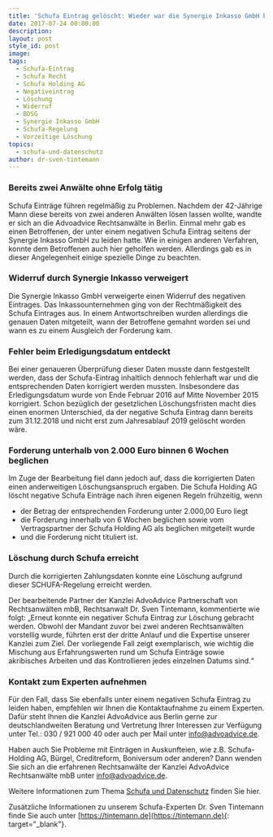 ```yaml
---
title: 'Schufa Eintrag gelöscht: Wieder war die Synergie Inkasso GmbH beteiligt'
date: 2017-07-24 00:00:00
description:
layout: post
style_id: post
image:
tags:
  - Schufa-Eintrag
  - Schufa Recht
  - Schufa Holding AG
  - Negativeintrag
  - Löschung
  - Widerruf
  - BDSG
  - Synergie Inkasso GmbH
  - Schufa-Regelung
  - Vorzeitige Löschung
topics:
  - schufa-und-datenschutz
author: dr-sven-tintemann
---
```

### Bereits zwei Anwälte ohne Erfolg tätig

Schufa Einträge führen regelmäßig zu Problemen. Nachdem der 42-Jährige Mann diese bereits von zwei anderen Anwälten lösen lassen wollte, wandte er sich an die Advoadvice Rechtsanwälte in Berlin. Einmal mehr gab es einen Betroffenen, der unter einem negativen Schufa Eintrag seitens der Synergie Inkasso GmbH zu leiden hatte. Wie in einigen anderen Verfahren, konnte dem Betroffenen auch hier geholfen werden. Allerdings gab es in dieser Angelegenheit einige spezielle Dinge zu beachten.

### Widerruf durch Synergie Inkasso verweigert

Die Synergie Inkasso GmbH verweigerte einen Widerruf des negativen Eintrages. Das Inkassounternehmen ging von der Rechtmäßigkeit des Schufa Eintrages aus. In einem Antwortschreiben wurden allerdings die genauen Daten mitgeteilt, wann der Betroffene gemahnt worden sei und wann es zu einem Ausgleich der Forderung kam.

### Fehler beim Erledigungsdatum entdeckt

Bei einer genaueren Überprüfung dieser Daten musste dann festgestellt werden, dass der Schufa-Eintrag inhaltlich dennoch fehlerhaft war und die entsprechenden Daten korrigiert werden mussten. Insbesondere das Erledigungsdatum wurde von Ende Februar 2016 auf Mitte November 2015 korrigiert. Schon bezüglich der gesetzlichen Löschungsfristen macht dies einen enormen Unterschied, da der negative Schufa Eintrag dann bereits zum 31.12.2018 und nicht erst zum Jahresablauf 2019 gelöscht worden wäre.

### Forderung unterhalb von 2.000 Euro binnen 6 Wochen beglichen

Im Zuge der Bearbeitung fiel dann jedoch auf, dass die korrigierten Daten einen anderweitigen Löschungsanspruch ergaben. Die Schufa Holding AG löscht negative Schufa Einträge nach ihren eigenen Regeln frühzeitig, wenn

* der Betrag der entsprechenden Forderung unter 2.000,00 Euro liegt
* die Forderung innerhalb von 6 Wochen beglichen sowie vom Vertragspartner der Schufa Holding AG als beglichen mitgeteilt wurde
* und die Forderung nicht tituliert ist.

### Löschung durch Schufa erreicht

Durch die korrigierten Zahlungsdaten konnte eine Löschung aufgrund dieser SCHUFA-Regelung erreicht werden.

Der bearbeitende Partner der Kanzlei AdvoAdvice Partnerschaft von Rechtsanwälten mbB, Rechtsanwalt Dr. Sven Tintemann, kommentierte wie folgt: „Erneut konnte ein negativer Schufa Eintrag zur Löschung gebracht werden. Obwohl der Mandant zuvor bei zwei anderen Rechtsanwälten vorstellig wurde, führten erst der dritte Anlauf und die Expertise unserer Kanzlei zum Ziel. Der vorliegende Fall zeigt exemplarisch, wie wichtig die Mischung aus Erfahrungswerten rund um Schufa Einträge sowie akribisches Arbeiten und das Kontrollieren jedes einzelnen Datums sind.“

### Kontakt zum Experten aufnehmen

Für den Fall, dass Sie ebenfalls unter einem negativen Schufa Eintrag zu leiden haben, empfehlen wir Ihnen die Kontaktaufnahme zu einem Experten. Dafür steht Ihnen die Kanzlei AdvoAdvice aus Berlin gerne zur deutschlandweiten Beratung und Vertretung Ihrer Interessen zur Verfügung unter Tel.: 030 / 921 000 40 oder auch per Mail unter info@advoadvice.de.

Haben auch Sie Probleme mit Einträgen in Auskunfteien, wie z.B. Schufa-Holding AG, Bürgel, Creditreform, Boniversum oder anderen? Dann wenden Sie sich an die erfahrenen Rechtsanwälte der Kanzlei AdvoAdvice Rechtsanwälte mbB unter [info@advoadvice.de](mailto:info@advoadvice.de).

Weitere Informationen zum Thema [Schufa und Datenschutz](/themen/schufa-und-datenschutz/)&nbsp;finden Sie hier.&nbsp;

Zusätzliche Informationen zu unserem Schufa-Experten Dr. Sven Tintemann finde Sie auch unter [https://tintemann.de](https://tintemann.de){: target="_blank"}.